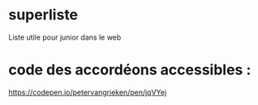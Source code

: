 # superliste
Liste utile pour junior dans le web

# code des accordéons accessibles :
https://codepen.io/petervangrieken/pen/jqVYej
